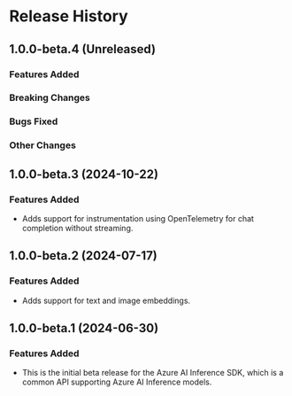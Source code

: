 # Release History

## 1.0.0-beta.4 (Unreleased)

### Features Added

### Breaking Changes

### Bugs Fixed

### Other Changes

## 1.0.0-beta.3 (2024-10-22)

### Features Added
- Adds support for instrumentation using OpenTelemetry for chat completion without streaming.

## 1.0.0-beta.2 (2024-07-17)

### Features Added
- Adds support for text and image embeddings.

## 1.0.0-beta.1 (2024-06-30)

### Features Added
- This is the initial beta release for the Azure AI Inference SDK, which is a common API supporting Azure AI Inference models.
